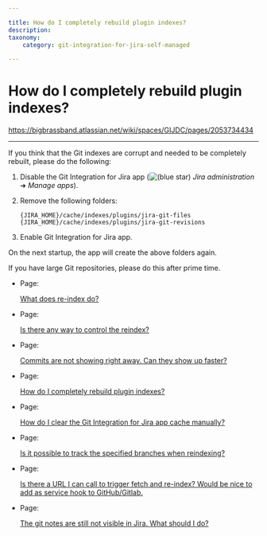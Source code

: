 ```yaml
---

title: How do I completely rebuild plugin indexes?
description:
taxonomy:
    category: git-integration-for-jira-self-managed

---
```


# How do I completely rebuild plugin indexes?

<https://bigbrassband.atlassian.net/wiki/spaces/GIJDC/pages/2053734434>

* * *

If you think that the Git indexes are corrupt and needed to be completely rebuilt, please do the following:

1.  Disable the Git Integration for Jira app (![(blue star)](/wiki/s/-1639011364/6452/8b4898d3c114827e64ec143b4fa79bb76a6cfa5b/_/images/icons/emoticons/star_blue.png) _Jira administration_ ➜ _Manage apps_).
    
2.  Remove the following folders:
    
    `{JIRA_HOME}/cache/indexes/plugins/jira-git-files`  
    `{JIRA_HOME}/cache/indexes/plugins/jira-git-revisions`
    
3.  Enable Git Integration for Jira app. 
    

On the next startup, the app will create the above folders again.

If you have large Git repositories, please do this after prime time.

*   Page:
    
    [What does re-index do?](/wiki/spaces/GIJDC/pages/2054291457)
    
*   Page:
    
    [Is there any way to control the reindex?](/wiki/spaces/GIJDC/pages/2053275662)
    
*   Page:
    
    [Commits are not showing right away. Can they show up faster?](/wiki/spaces/GIJDC/pages/2053570566)
    
*   Page:
    
    [How do I completely rebuild plugin indexes?](/wiki/spaces/GIJDC/pages/2053734434)
    
*   Page:
    
    [How do I clear the Git Integration for Jira app cache manually?](/wiki/spaces/GIJDC/pages/2053406737)
    
*   Page:
    
    [Is it possible to track the specified branches when reindexing?](/wiki/spaces/GIJDC/pages/2053406744)
    
*   Page:
    
    [Is there a URL I can call to trigger fetch and re-index? Would be nice to add as service hook to GitHub/Gitlab.](/wiki/spaces/GIJDC/pages/2053832750)
    
*   Page:
    
    [The git notes are still not visible in Jira. What should I do?](/wiki/spaces/GIJDC/pages/2054225956)